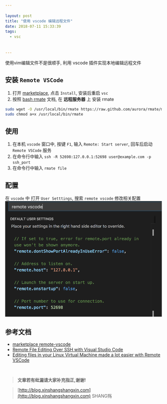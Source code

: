 ```yaml
---

layout: post
title: "使用 vscode 编辑远程文件"
date: 2018-07-11 15:33:39
tags:
  - vsc


---
```


使用vim编辑文件不是很顺手, 利用 vscode 插件实现本地编辑远程文件
<!-- more -->



## 安装 `Remote VSCode`
1. 打开 [marketplace](https://marketplace.visualstudio.com/items?itemName=rafaelmaiolla.remote-vscode), 点击 `Install`, 安装后重启 `vsc`
2. 按照 [bash rmate](https://github.com/aurora/rmate) 文档, 在 **远程服务器** 上 安装 rmate
  ```bash
  sudo wget -O /usr/local/bin/rmate https://raw.github.com/aurora/rmate/master/rmate
  sudo chmod a+x /usr/local/bin/rmate
  ```

## 使用
1. 在本机 `vscode` 窗口中, 按键 `F1`, 输入 `Remote: Start server`, 回车后启动 `Remote VSCode` 服务
2. 在命令行中输入 `ssh -R 52698:127.0.0.1:52698 user@example.com -p ssh_port`
3. 在命令行中输入 `rmate file`

## 配置
在 `vscode` 中 打开 `User Setttings`, 搜索 `remote vscode` 修改相关配置
![配置](/img/remote-vscode/001.png)


## 参考文档
- [marketplace remote-vscode](https://marketplace.visualstudio.com/items?itemName=rafaelmaiolla.remote-vscode)
- [Remote File Editing Over SSH with Visual Studio Code](https://spin.atomicobject.com/2017/12/18/remote-vscode-file-editing/)
- [Editing files in your Linux Virtual Machine made a lot easier with Remote VSCode](https://medium.com/@prtdomingo/editing-files-in-your-linux-virtual-machine-made-a-lot-easier-with-remote-vscode-6bb98d0639a4)
<br>


> **文章若有纰漏请大家补充指正,谢谢!**

> [http://blog.xinshangshangxin.com](http://blog.xinshangshangxin.com) SHANG殇
